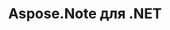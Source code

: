 ---
title: Aspose.Note для .NET
type: docs
weight: 10
url: /ru/net/
keywords: "Aspose.Note for .NET, Aspose Note, Aspose API Reference."
description: Aspose.Note для .NET позволяет программировать файлы Microsoft OneNote без автоматизации Microsoft Office.
is_root: true
---